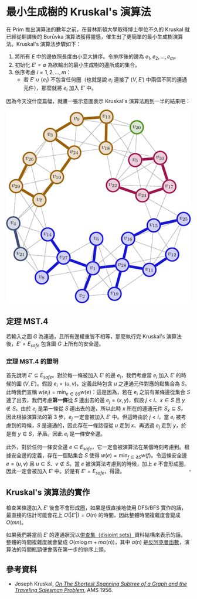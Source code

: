 # 最小生成樹的 Kruskal's 演算法

在 Prim 推出演算法的數年之前，在普林斯頓大學取得博士學位不久的 Kruskal 就已經從翻譯後的 Borůvka 演算法獲得靈感，催生出了更簡單的最小生成樹演算法。Kruskal's 演算法步驟如下：

1. 將所有 $E$ 中的邊依照長度由小至大排序。令排序後的邊為 $e_1, e_2, \ldots, e_m$。
2. 初始化 $E'=\emptyset$ 為欲輸出的最小生成樹的邊所成的集合。
3. 依序考慮 $i=1, 2, \ldots, m$：
    * 若 $E'\cup \{e_i\}$ 不包含任何圈（也就是說 $e_i$ 連接了 $(V, E')$ 中兩個不同的連通元件），那麼就將 $e_i$ 加入 $E'$ 中。


因為今天沒什麼篇幅，就畫一張示意圖表示 Kruskal's 演算法跑到一半的結果吧：

![](./mst30-24-1.png)


## 定理 MST.4

若輸入之圖 $G$ 為連通，且所有邊權重皆不相等，那麼執行完 Kruskal's 演算法後，$E'=E_{\textit{safe}}$ 包含圖 $G$ 上所有的安全邊。

### 定理 MST.4 的證明

首先說明 $E'\subseteq E_{\textit{safe}}$。對於每一條被加入 $E'$ 的邊 $e_i$，我們考慮當 $e_i$ 加入 $E'$ 的時候的圖 $(V, E')$。假設 $e_i=(u, v)$，定義此時包含 $u$ 之連通元件對應的點集合為 $S$。此時我們宣稱 $w(e_i) = \min_{e\in \partial S} w(e)$：這是因為，若在 $e_i$ 之前有某條邊從集合 $S$ 連了出去，我們考慮**第一條**從 $S$ 連出去的邊 $e_j=(x, y)$，假設 $j < i$、$x\in S$ 且 $y\notin S$。由於 $e_j$ 是第一條從 $S$ 連出去的邊，所以此時 $x$ 所在的連通元件 $S_x\subseteq S$，因此根據演算法的第 3 步，$e_j$ 一定會被加入 $E'$ 中。但這時由於 $j < i$，當 $e_i$ 被考慮到的時候，$S$ 是連通的，因此存在一條路徑從 $u$ 走到 $x$、再透過 $e_j$ 走到 $y$，於是有 $y\in S$，矛盾。因此 $e_i$ 是一條安全邊。

此外，對於任何一條安全邊 $e\in E_{\textit{safe}}$，它一定會被演算法在某個時刻考慮到。根據安全邊的定義，存在一個點集合 $S$ 使得 $w(e)=\min_{f\in \partial S} w(f)$。令這條安全邊 $e=(u, v)$ 且 $u\in S$、$v\notin S$。當 $e$ 被演算法考慮到的時候，加上 $e$ 不會形成圈，因此一定會被加入 $E'$ 中。於是有 $E'=E_{\textit{safe}}$，得證。
<span style="float:right">$\square$</span>

## Kruskal's 演算法的實作

檢查某條邊加入 $E'$ 後會不會形成圈，如果是很直接地使用 DFS/BFS 實作的話，最直接的估計可能會花上 $O(|E'|) = O(n)$ 的時間，因此整體時間複雜度會變成 $O(mn)$。

如果我們將當前 $E'$ 的連通狀況以[併查集（disjoint sets）](https://en.wikipedia.org/wiki/Disjoint-set_data_structure)資料結構來表示的話，整體的時間複雜度就會變成 $O(m\log m + m\alpha(n))$，其中 $\alpha(n)$ 是[反阿克曼函數](https://en.wikipedia.org/wiki/Ackermann_function#Inverse)，演算法的時間瓶頸便會落在第一步的排序上頭。

## 參考資料

* Joseph Kruskal, [_On The Shortest Spanning Subtree of a Graph and the Traveling Salesman Problem_](https://www.ams.org/journals/proc/1956-007-01/S0002-9939-1956-0078686-7/S0002-9939-1956-0078686-7.pdf), AMS 1956.